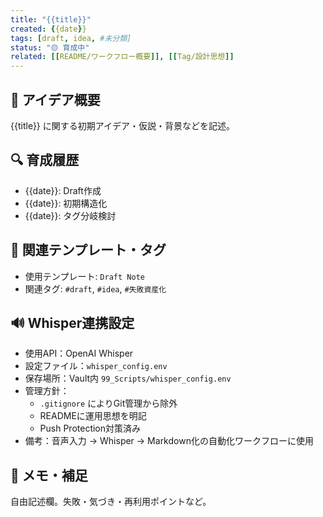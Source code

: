 ```yaml
---
title: "{{title}}"
created: {{date}}
tags: [draft, idea, #未分類]
status: "🟡 育成中"
related: [[README/ワークフロー概要]], [[Tag/設計思想]]
---
```


## 🧠 アイデア概要
{{title}} に関する初期アイデア・仮説・背景などを記述。

## 🔍 育成履歴
- {{date}}: Draft作成
- {{date}}: 初期構造化
- {{date}}: タグ分岐検討

## 🧵 関連テンプレート・タグ
- 使用テンプレート: `Draft Note`
- 関連タグ: `#draft`, `#idea`, `#失敗資産化`

## 🔊 Whisper連携設定
- 使用API：OpenAI Whisper  
- 設定ファイル：`whisper_config.env`  
- 保存場所：Vault内 `99_Scripts/whisper_config.env`  
- 管理方針：  
  - `.gitignore` によりGit管理から除外  
  - READMEに運用思想を明記  
  - Push Protection対策済み  
- 備考：音声入力 → Whisper → Markdown化の自動化ワークフローに使用

## 📌 メモ・補足
自由記述欄。失敗・気づき・再利用ポイントなど。